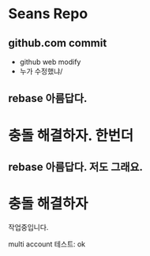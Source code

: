 # Seans Repo
## github.com commit
- github web modify
- 누가 수정했냐/
## rebase 아름답다. 
# 충돌 해결하자. 한번더
## rebase 아름답다. 저도 그래요.
# 충돌 해결하자
작업중입니다.

multi account 테스트:
ok
